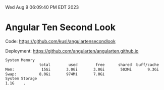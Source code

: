 Wed Aug  9 06:09:40 PM EDT 2023

# Angular Ten Second Look

Code: https://github.com/kusl/angulartensecondlook

Deployment: https://github.com/angularten/angularten.github.io

```bash
System Memory
               total        used        free      shared  buff/cache   available
Mem:            15Gi       3.0Gi       3.0Gi       502Mi       9.3Gi        11Gi
Swap:          8.0Gi       974Mi       7.0Gi
System Storage
1.1G	.
```
